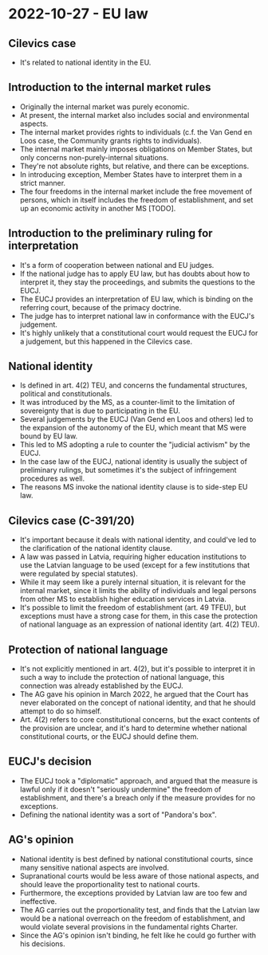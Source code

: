 # 2022-10-27 - EU law

## Cilevics case

* It's related to national identity in the EU.

## Introduction to the internal market rules

* Originally the internal market was purely economic.
* At present, the internal market also includes social and environmental aspects.
* The internal market provides rights to individuals (c.f. the Van Gend en Loos case, the Community grants rights to individuals).
* The internal market mainly imposes obligations on Member States, but only concerns non-purely-internal situations.
* They're not absolute rights, but relative, and there can be exceptions.
* In introducing exception, Member States have to interpret them in a strict manner.
* The four freedoms in the internal market include the free movement of persons, which in itself includes the freedom of establishment, and set up an economic activity in another MS [TODO].

## Introduction to the preliminary ruling for interpretation

* It's a form of cooperation between national and EU judges.
* If the national judge has to apply EU law, but has doubts about how to interpret it, they stay the proceedings, and submits the questions to the EUCJ.
* The EUCJ provides an interpretation of EU law, which is binding on the referring court, because of the primacy doctrine.
* The judge has to interpret national law in conformance with the EUCJ's judgement.
* It's highly unlikely that a constitutional court would request the EUCJ for a judgement, but this happened in the Cilevics case.

## National identity

* Is defined in art. 4(2) TEU, and concerns the fundamental structures, political and constitutionals.
* It was introduced by the MS, as a counter-limit to the limitation of sovereignty that is due to participating in the EU.
* Several judgements by the EUCJ (Van Gend en Loos and others) led to the expansion of the autonomy of the EU, which meant that MS were bound by EU law.
* This led to MS adopting a rule to counter the "judicial activism" by the EUCJ.
* In the case law of the EUCJ, national identity is usually the subject of preliminary rulings, but sometimes it's the subject of infringement procedures as well.
* The reasons MS invoke the national identity clause is to side-step EU law.

## Cilevics case (C-391/20)

* It's important because it deals with national identity, and could've led to the clarification of the national identity clause.
* A law was passed in Latvia, requiring higher education institutions to use the Latvian language to be used (except for a few institutions that were regulated by special statutes).
* While it may seem like a purely internal situation, it is relevant for the internal market, since it limits the ability of individuals and legal persons from other MS to establish higher education services in Latvia.
* It's possible to limit the freedom of establishment (art. 49 TFEU), but exceptions must have a strong case for them, in this case the protection of national language as an expression of national identity (art. 4(2) TEU).

## Protection of national language

* It's not explicitly mentioned in art. 4(2), but it's possible to interpret it in such a way to include the protection of national language, this connection was already established by the EUCJ.
* The AG gave his opinion in March 2022, he argued that the Court has never elaborated on the concept of national identity, and that he should attempt to do so himself.
* Art. 4(2) refers to core constitutional concerns, but the exact contents of the provision are unclear, and it's hard to determine whether national constitutional courts, or the EUCJ should define them.
<!-- * Proportionality principle () -->

## EUCJ's decision

* The EUCJ took a "diplomatic" approach, and argued that the measure is lawful only if it doesn't "seriously undermine" the freedom of establishment, and there's a breach only if the measure provides for no exceptions.
* Defining the national identity was a sort of "Pandora's box".

## AG's opinion

* National identity is best defined by national constitutional courts, since many sensitive national aspects are involved.
* Supranational courts would be less aware of those national aspects, and should leave the proportionality test to national courts.
* Furthermore, the exceptions provided by Latvian law are too few and ineffective.
* The AG carries out the proportionality test, and finds that the Latvian law would be a national overreach on the freedom of establishment, and would violate several provisions in the fundamental rights Charter.
* Since the AG's opinion isn't binding, he felt like he could go further with his decisions.
